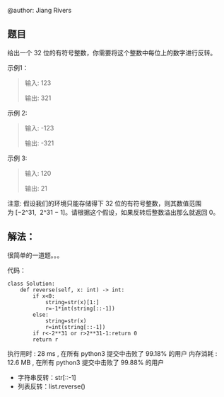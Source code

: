 @author: Jiang Rivers
## 题目
给出一个 32 位的有符号整数，你需要将这个整数中每位上的数字进行反转。

示例1：
> 输入: 123
>
> 输出: 321

示例 2:

> 输入: -123
>
> 输出: -321

示例 3:

> 输入: 120
>
> 输出: 21
>
注意:
假设我们的环境只能存储得下 32 位的有符号整数，则其数值范围为 [−2^31,  2^31 − 1]。请根据这个假设，如果反转后整数溢出那么就返回 0。

## 解法：
很简单的一道题。。。

代码：

    class Solution:
        def reverse(self, x: int) -> int:
            if x<0:
                string=str(x)[1:]
                r=-1*int(string[::-1])
            else:
                string=str(x)
                r=int(string[::-1])
            if r<-2**31 or r>2**31-1:return 0
            return r
            
执行用时 :
28 ms
, 在所有 python3 提交中击败了
99.18%
的用户
内存消耗 :
12.6 MB
, 在所有 python3 提交中击败了
99.88%
的用户

+ 字符串反转：str[::-1]
+ 列表反转：list.reverse()
        

